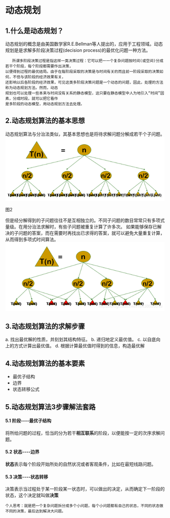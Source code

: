 # 动态规划

## 1.什么是动态规划？

​        动态规划的概念是由美国数学家R.E.Bellman等人提出的，应用于工程领域。动态规划是是求解多阶段决策过程(decision process)的最优化问题一种方法。

```
   所谓多阶段决策过程是指这样一类决策过程：它可以把一一个复杂问题按时间(或空间)分成若干个阶段，每个阶段都需要作出决策，
以便得到过程的最优结局。由于在每阶段采取的决策是与时间有关的而且前一阶段采取的决策如何，不但与该阶段的经济效果有关，
还影响以后各阶段的经济效果，可见这类多阶段决策问题是一个动态的问题，因此，处理的方法称为动态规划方法。然而，动态
规划也可以处理一些本来与时间没有关系的静态模型，这只要在静态模型中人为地引入“时间”因素，分成时段，就可以把它看作
是多阶段的动态模型，用动态规划方法去处理。
```

## 2.动态规划算法的基本思想

动态规划算法与分治法类似，其基本思想也是将待求解问题分解成若干个子问题。
![在这里插入图片描述](%E5%8A%A8%E6%80%81%E8%A7%84%E5%88%92%E6%A6%82%E5%BF%B5.assets/watermark,type_ZmFuZ3poZW5naGVpdGk,shadow_10,text_aHR0cHM6Ly9ibG9nLmNzZG4ubmV0L3QxODQzODYwNTAxOA==,size_16,color_FFFFFF,t_70.png)

图2



但是经分解得到的子问题往往不是互相独立的。不同子问题的数目常常只有多项式量级。在用分治法求解时，有些子问题被重复计算了许多次。
如果能够保存已解决的子问题的答案，而在需要时再找出已求得的答案，就可以避免大量重复计算，从而得到多项式时间算法。
![在这里插入图片描述](%E5%8A%A8%E6%80%81%E8%A7%84%E5%88%92%E6%A6%82%E5%BF%B5.assets/watermark,type_ZmFuZ3poZW5naGVpdGk,shadow_10,text_aHR0cHM6Ly9ibG9nLmNzZG4ubmV0L3QxODQzODYwNTAxOA==,size_16,color_FFFFFF,t_70-20201028110156322.png)

## 3.动态规划算法的求解步骤

a. 找出最优解的性质，并刻划其结构特征。
b. 递归地定义最优值。
c. 以自底向上的方式计算出最优值。
d. 根据计算最优值时得到的信息，构造最优解

## 4.动态规划算法的基本要素

- 最优子结构
- 边界
- 状态转移公式

## 5.动态规划算法3步骤解法套路

#### 5.1 阶段----最优子结构

将所给问题的过程，恰当的分为若干**相互联系**的阶段，以便能按一定的次序求解问题。

#### 5.2 状态----边界

**状态**表示每个阶段开始所处的自然状况或者客观条件，比如在最短线路问题。

#### 5.3  决策----状态转移

决策表示当过程处于某一阶段某一状态时，可以做出的决定，从而确定下一阶段的状态，这个决定就叫做**决策**

```
个人思考：就是把一个复杂问题拆分成多个小问题，每个小问题都有自己的状态，不同的状态做不同的决策，最后达到解决大问题。
```


